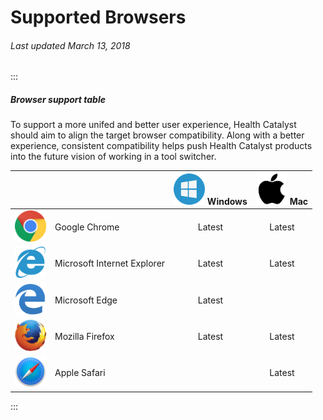 # Supported Browsers

###### Last updated March 13, 2018

:::

##### Browser support table

To support a more unifed and better user experience, Health Catalyst should aim to align the target browser compatibility. Along with a better experience, consistent compatibility helps push Health Catalyst products into the future vision of working in a tool switcher.

|                                                                                           |                             | <img src="../assets/windows.png" alt="Windows" style="width: 50px;"/> **Windows** | <img src="../assets/mac.png" alt="Mac" style="width: 50px;"/> **Mac** |
| ----------------------------------------------------------------------------------------: | :-------------------------- | :-------------------------------------------------------------------------------: | :-------------------------------------------------------------------: |
|                       <img src="../assets/chrome.png" alt="Chrome" style="width: 50px;"/> | Google Chrome               |                                      Latest                                       |                                Latest                                 |
| <img src="../assets/internet-explorer.png" alt="Internet Explorer" style="width: 50px;"/> | Microsoft Internet Explorer |                                      Latest                                       |                                Latest                                 |
|                           <img src="../assets/edge.png" alt="Edge" style="width: 50px;"/> | Microsoft Edge              |                                      Latest                                       |                                                                       |
|                     <img src="../assets/firefox.png" alt="FireFox" style="width: 50px;"/> | Mozilla Firefox             |                                      Latest                                       |                                Latest                                 |
|                       <img src="../assets/safari.png" alt="Safari" style="width: 50px;"/> | Apple Safari                |                                                                                   |                                Latest                                 |

:::
